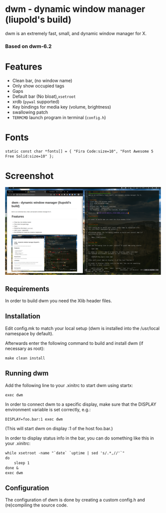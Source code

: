 dwm - dynamic window manager (liupold's build)
============================
dwm is an extremely fast, small, and dynamic window manager for X.

### Based on dwm-6.2

# Features
* Clean bar, (no window name)
* Only show occupied tags
* Gaps
* Default bar (No bloat),`xsetroot`
* xrdb (`pywal` supported)
* Key bindings for media key (volume, brightness)
* swallowing patch
* `TERMCMD` launch program in terminal (`config.h`)

# Fonts

```
static const char *fonts[] = { "Fira Code:size=10", "Font Awesome 5 Free Solid:size=10" };
```

# Screenshot

![alt text](2020-10-03-085254_1920x1080_scrot.png)

Requirements
------------
In order to build dwm you need the Xlib header files.


Installation
------------
Edit config.mk to match your local setup (dwm is installed into
the /usr/local namespace by default).

Afterwards enter the following command to build and install dwm (if
necessary as root):

    make clean install


Running dwm
-----------
Add the following line to your .xinitrc to start dwm using startx:

    exec dwm

In order to connect dwm to a specific display, make sure that
the DISPLAY environment variable is set correctly, e.g.:

    DISPLAY=foo.bar:1 exec dwm

(This will start dwm on display :1 of the host foo.bar.)

In order to display status info in the bar, you can do something
like this in your .xinitrc:

    while xsetroot -name "`date` `uptime | sed 's/.*,//'`"
    do
    	sleep 1
    done &
    exec dwm


Configuration
-------------
The configuration of dwm is done by creating a custom config.h
and (re)compiling the source code.
